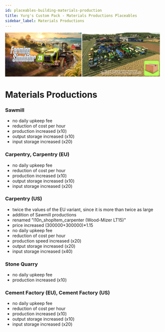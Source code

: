 ```yaml
---
id: placeables-building-materials-production
title: Yurg's Custom Pack - Materials Productions Placeables
sidebar_label: Materials Productions
---
```

[![](modHeader.png)](modScreen.png)
# Materials Productions

### Sawmill
- no daily upkeep fee
- reduction of cost per hour
- production increased (x10)
- output storage increased (x10)
- input storage increased (x20)

### Carpentry, Carpentry (EU)
- no daily upkeep fee
- reduction of cost per hour
- production increased (x10)
- output storage increased (x10)
- input storage increased (x20)

### Carpentry (US)
- twice the values of the EU variant, since it is more than twice as large
- addition of Sawmill productions
- renamed "l10n_shopItem_carpenter (Wood-Mizer LT15)"
- price increased (300000+300000)*1.15
- no daily upkeep fee
- reduction of cost per hour
- production speed increased (x20)
- output storage increased (x20)
- input storage increased (x40)

### Stone Quarry
- no daily upkeep fee
- production increased (x10)

### Cement Factory (EU), Cement Factory (US)
- no daily upkeep fee
- reduction of cost per hour
- production increased (x10)
- output storage increased (x10)
- input storage increased (x20)
